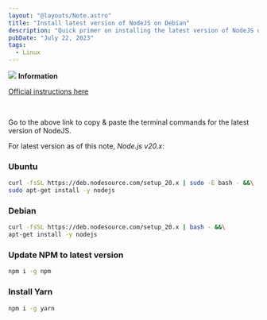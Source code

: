 ```yaml
---
layout: "@layouts/Note.astro"
title: "Install latest version of NodeJS on Debian"
description: "Quick primer on installing the latest version of NodeJS on Debian, plus updating NPM and installing Yarn."
pubDate: "July 22, 2023"
tags:
  - Linux
---
```


<div>
  <div class="info">
    <span>
      <img src="/img/assets/info.svg" class="info-icon">
      <b>Information</b>
    </span>
    <p>
      <a href="https://github.com/nodesource/distributions#debinstall" target="_blank">Official instructions here</a>
    </p>
  </div>
</div>
<br>

Go to the above link to copy & paste the terminal commands for the latest version of NodeJS.

For latest version as of this note, _Node.js v20.x_:

### Ubuntu

```bash
curl -fsSL https://deb.nodesource.com/setup_20.x | sudo -E bash - &&\
sudo apt-get install -y nodejs
```

### Debian

```bash
curl -fsSL https://deb.nodesource.com/setup_20.x | bash - &&\
apt-get install -y nodejs
```

### Update NPM to latest version

```bash
npm i -g npm
```

### Install Yarn

```bash
npm i -g yarn
```
